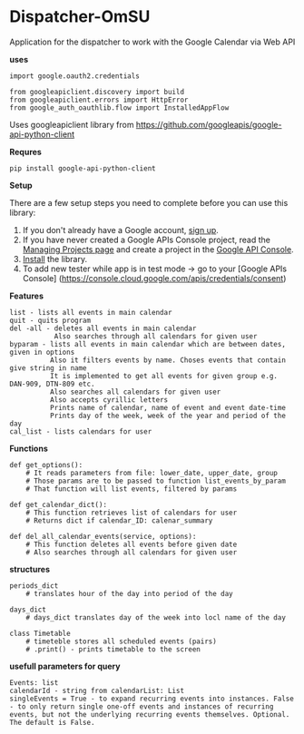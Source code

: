 # Dispatcher-OmSU
Application for the dispatcher to work with the Google Calendar via Web API

**uses**
``` 
import google.oauth2.credentials

from googleapiclient.discovery import build
from googleapiclient.errors import HttpError
from google_auth_oauthlib.flow import InstalledAppFlow
``` 

Uses googleapiclient library from
https://github.com/googleapis/google-api-python-client

**Requres**
```
pip install google-api-python-client
```

**Setup**

There are a few setup steps you need to complete before you can use this library:

1.  If you don't already have a Google account, [sign up](https://www.google.com/accounts).
2.  If you have never created a Google APIs Console project, read the [Managing Projects page](http://developers.google.com/console/help/managing-projects) and create a project in the [Google API Console](https://console.developers.google.com/).
3.  [Install](http://developers.google.com/api-client-library/python/start/installation) the library.
4.  To add new tester while app is in test mode -> go to your [Google APIs Console] (https://console.cloud.google.com/apis/credentials/consent)

**Features**
```
list - lists all events in main calendar
quit - quits program
del -all - deletes all events in main calendar
           Also searches through all calendars for given user
byparam - lists all events in main calendar which are between dates, given in options
          Also it filters events by name. Choses events that contain give string in name
          It is implemented to get all events for given group e.g. DAN-909, DTN-809 etc.
          Also searches all calendars for given user
          Also accepts cyrillic letters
          Prints name of calendar, name of event and event date-time
          Prints day of the week, week of the year and period of the day
cal_list - lists calendars for user
```
**Functions**
```
def get_options():
    # It reads parameters from file: lower_date, upper_date, group
    # Those params are to be passed to function list_events_by_param
    # That function will list events, filtered by params
    
def get_calendar_dict():
    # This function retrieves list of calendars for user
    # Returns dict if calendar_ID: calenar_summary
    
def del_all_calendar_events(service, options):
    # This function deletes all events before given date
    # Also searches through all calendars for given user
``` 
**structures**
```
periods_dict
    # translates hour of the day into period of the day

days_dict
    # days_dict translates day of the week into locl name of the day

class Timetable
    # timeteble stores all scheduled events (pairs)
    # .print() - prints timetable to the screen
```
**usefull parameters for query**
```
Events: list
calendarId - string from calendarList: List
singleEvents = True - to expand recurring events into instances. False - to only return single one-off events and instances of recurring events, but not the underlying recurring events themselves. Optional. The default is False. 
```

